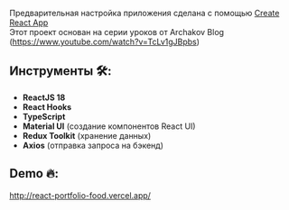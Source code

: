 Предварительная настройка приложения сделана с помощью [Create React App](https://create-react-app.dev/)  
Этот проект основан на серии уроков от Archakov Blog (https://www.youtube.com/watch?v=TcLv1gJBpbs)

## Инструменты 🛠:
- **ReactJS 18**
- **React Hooks**
- **TypeScript**
- **Material UI** (создание компонентов React UI)
- **Redux Toolkit** (хранение данных)
- **Axios** (отправка запроса на бэкенд)

## Demo 🔥:
http://react-portfolio-food.vercel.app/
